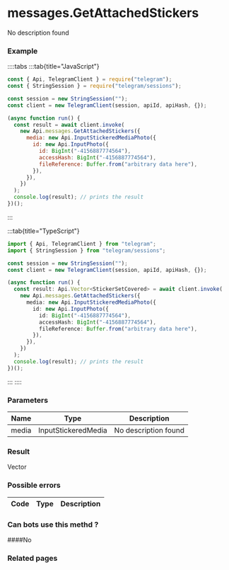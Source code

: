 # messages.GetAttachedStickers

No description found

### [](#example)Example

::::tabs
:::tab{title="JavaScript"}

```js
const { Api, TelegramClient } = require("telegram");
const { StringSession } = require("telegram/sessions");

const session = new StringSession("");
const client = new TelegramClient(session, apiId, apiHash, {});

(async function run() {
  const result = await client.invoke(
    new Api.messages.GetAttachedStickers({
      media: new Api.InputStickeredMediaPhoto({
        id: new Api.InputPhoto({
          id: BigInt("-4156887774564"),
          accessHash: BigInt("-4156887774564"),
          fileReference: Buffer.from("arbitrary data here"),
        }),
      }),
    })
  );
  console.log(result); // prints the result
})();
```

:::

:::tab{title="TypeScript"}

```ts
import { Api, TelegramClient } from "telegram";
import { StringSession } from "telegram/sessions";

const session = new StringSession("");
const client = new TelegramClient(session, apiId, apiHash, {});

(async function run() {
  const result: Api.Vector<StickerSetCovered> = await client.invoke(
    new Api.messages.GetAttachedStickers({
      media: new Api.InputStickeredMediaPhoto({
        id: new Api.InputPhoto({
          id: BigInt("-4156887774564"),
          accessHash: BigInt("-4156887774564"),
          fileReference: Buffer.from("arbitrary data here"),
        }),
      }),
    })
  );
  console.log(result); // prints the result
})();
```

:::
::::

### [](#parameters)Parameters

| Name  | Type                | Description          |
| :---: | ------------------- | -------------------- |
| media | InputStickeredMedia | No description found |

### [](#result)Result

Vector

### [](#possible-errors)Possible errors

| Code | Type | Description |
| :--: | ---- | ----------- |

### [](#can-bots-use-this-method)Can bots use this methd ?

####No

### [](#related-pages)Related pages
